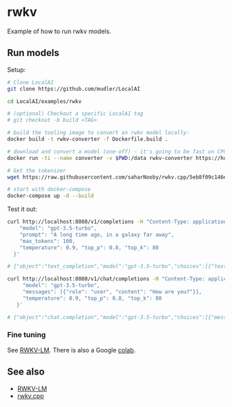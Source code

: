 # rwkv

Example of how to run rwkv models.

## Run models

Setup:

```bash
# Clone LocalAI
git clone https://github.com/mudler/LocalAI

cd LocalAI/examples/rwkv

# (optional) Checkout a specific LocalAI tag
# git checkout -b build <TAG>

# build the tooling image to convert an rwkv model locally:
docker build -t rwkv-converter -f Dockerfile.build .

# download and convert a model (one-off) - it's going to be fast on CPU too!
docker run -ti --name converter -v $PWD:/data rwkv-converter https://huggingface.co/BlinkDL/rwkv-4-raven/resolve/main/RWKV-4-Raven-1B5-v11-Eng99%25-Other1%25-20230425-ctx4096.pth /data/models/rwkv

# Get the tokenizer
wget https://raw.githubusercontent.com/saharNooby/rwkv.cpp/5eb8f09c146ea8124633ab041d9ea0b1f1db4459/rwkv/20B_tokenizer.json -O models/rwkv.tokenizer.json

# start with docker-compose
docker-compose up -d --build
```

Test it out:

```bash
curl http://localhost:8080/v1/completions -H "Content-Type: application/json" -d '{
    "model": "gpt-3.5-turbo",
    "prompt": "A long time ago, in a galaxy far away",
    "max_tokens": 100,
    "temperature": 0.9, "top_p": 0.8, "top_k": 80
  }'

# {"object":"text_completion","model":"gpt-3.5-turbo","choices":[{"text":", there was a small group of five friends: Annie, Bryan, Charlie, Emily, and Jesse."}],"usage":{"prompt_tokens":0,"completion_tokens":0,"total_tokens":0}}

curl http://localhost:8080/v1/chat/completions -H "Content-Type: application/json" -d '{
     "model": "gpt-3.5-turbo",            
     "messages": [{"role": "user", "content": "How are you?"}],
     "temperature": 0.9, "top_p": 0.8, "top_k": 80
   }'

# {"object":"chat.completion","model":"gpt-3.5-turbo","choices":[{"message":{"role":"assistant","content":" Good, thanks. I am about to go to bed. I' ll talk to you later.Bye."}}],"usage":{"prompt_tokens":0,"completion_tokens":0,"total_tokens":0}}
```

### Fine tuning

See [RWKV-LM](https://github.com/BlinkDL/RWKV-LM#training--fine-tuning). There is also a Google [colab](https://colab.research.google.com/github/resloved/RWKV-notebooks/blob/master/RWKV_v4_RNN_Pile_Fine_Tuning.ipynb).

## See also

- [RWKV-LM](https://github.com/BlinkDL/RWKV-LM)
- [rwkv.cpp](https://github.com/saharNooby/rwkv.cpp)
